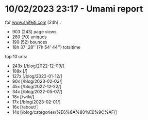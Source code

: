 # 10/02/2023 23:17 - Umami report
for www.shifeiti.com [24h] :

 - 903 (243) page views
 - 280 (70) uniques
 - 190 (52) bounces
 - 18h 37' 28'' (7h 54' 44'') totaltime


top 10 urls:
 - 243x [/blog/2022-12-09/]
 - 188x [/]
 - 127x [/blog/2023-01-12/]
 - 90x [/blog/2023-02-03/]
 - 45x [/blog/2022-12-22/]
 - 34x [/blog/2022-05-07/]
 - 18x [/wiki/]
 - 17x [/blog/2023-02-01/]
 - 16x [/about/]
 - 14x [/blog/categories/%E6%8A%80%E6%9C%AF/]



